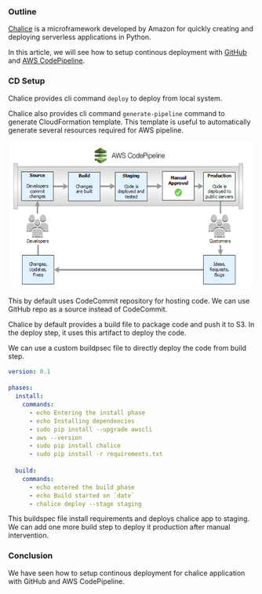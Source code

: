 <!--
.. title: Setup Continous Deployment For Python Chalice
.. slug: cd-python-chalice-aws
.. date: 2018-10-30 21:21:21 UTC+06:30
.. tags: aws, python, devops
.. category:
.. link:
.. description: How to setup continous deployment pipeline on AWS for chalice framework
.. type: text
-->

### Outline

[Chalice](https://pypi.org/project/chalice/) is a microframework developed by Amazon for quickly creating and deploying serverless applications in Python.

In this article, we will see how to setup continous deployment with [GitHub](https://github.com) and [AWS CodePipeline](https://docs.aws.amazon.com/codepipeline/latest/userguide/welcome.html).


### CD Setup

Chalice provides cli command `deploy` to deploy from local system.

Chalice also provides cli command `generate-pipeline` command to generate CloudFormation template. This template is useful to automatically generate several resources required for AWS pipeline.

<p align="center">
<img src="/images/aws-python-pipeline.png"  height="300px" width="600" />
</p>

This by default uses CodeCommit repository for hosting code. We can use GitHub repo as a source instead of CodeCommit.

Chalice by default provides a build file to package code and push it to S3. In the deploy step, it uses this artifact to deploy the code.

We can use a custom buildpsec file to directly deploy the code from build step.

```yml
version: 0.1

phases:
  install:
    commands:
      - echo Entering the install phase
      - echo Installing dependencies
      - sudo pip install --upgrade awscli
      - aws --version
      - sudo pip install chalice
      - sudo pip install -r requirements.txt

  build:
    commands:
      - echo entered the build phase
      - echo Build started on `date`
      - chalice deploy --stage staging
```

This buildspec file install requirements and deploys chalice app to staging. We can add one more build step to deploy it production after manual intervention.


### Conclusion

We have seen how to setup continous deployment for chalice application with GitHub and AWS CodePipeline.
